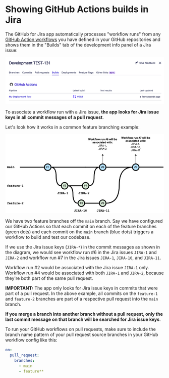 # Showing GitHub Actions builds in Jira

The GitHub for Jira app automatically processes "workflow runs" from any [GitHub Action workflows](https://docs.github.com/en/actions/learn-github-actions/workflow-syntax-for-github-actions) you have defined in your GitHub repositories and shows them in the "Builds" tab of the development info panel of a Jira issue:

![Builds data in Jira](./images/builds-data-jira-dev-panel.png)

To associate a workflow run with a Jira issue, **the app looks for Jira issue keys in all commit messages of a pull request**.

Let's look how it works in a common feature branching example:

![Builds are associated by putting Jira issue keys into commit messages](./images/associating-builds.png)

We have two feature branches off the `main` branch. Say we have configured our GitHub Actions so that each commit on each of the feature branches (green dots) and each commit on the `main` branch (blue dots) triggers a workflow to build and test our codebase.

If we use the Jira issue keys (`JIRA-*`) in the commit messages as shown in the diagram, we would see workflow run #6 in the Jira issues `JIRA-1` and `JIRA-2` and workflow run #7 in the Jira issues `JIRA-1`, `JIRA-10`, and `JIRA-11`.

Workflow run #2 would be associated with the Jira issue `JIRA-1` only. Workflow run #4 would be associated with both `JIRA-1` and `JIRA-2`, because they're both part of the same pull request.

**IMPORTANT:** The app only looks for Jira issue keys in commits that were part of a pull request. In the above example, all commits on the `feature-1` and `feature-2` branches are part of a respective pull request into the `main` branch. 

**If you merge a branch into another branch without a pull request, only the last commit message on that branch will be searched for Jira issue keys**. 

To run your GitHub workflows on pull requests, make sure to include the branch name pattern of your pull request source branches in your GitHub workflow config like this:

```yaml
on:
  pull_request:
    branches:
      - main
      - feature**
```
